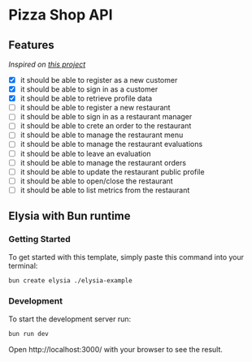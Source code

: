 # Pizza Shop API

## Features
_Inspired on [this project](https://github.com/rocketseat-education/pizzashop-api#features)_

- [x] it should be able to register as a new customer
- [x] it should be able to sign in as a customer
- [x] it should be able to retrieve profile data
- [ ] it should be able to register a new restaurant
- [ ] it should be able to sign in as a restaurant manager
- [ ] it should be able to crete an order to the restaurant
- [ ] it should be able to manage the restaurant menu
- [ ] it should be able to manage the restaurant evaluations
- [ ] it should be able to leave an evaluation
- [ ] it should be able to manage the restaurant orders
- [ ] it should be able to update the restaurant public profile
- [ ] it should be able to open/close the restaurant
- [ ] it should be able to list metrics from the restaurant

## Elysia with Bun runtime

### Getting Started
To get started with this template, simply paste this command into your terminal:
```bash
bun create elysia ./elysia-example
```

### Development
To start the development server run:
```bash
bun run dev
```

Open http://localhost:3000/ with your browser to see the result.